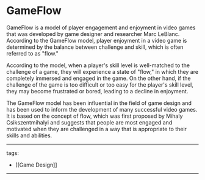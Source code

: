# GameFlow

GameFlow is a model of player engagement and enjoyment in video games that was developed by game designer and researcher Marc LeBlanc. According to the GameFlow model, player enjoyment in a video game is determined by the balance between challenge and skill, which is often referred to as "flow."

According to the model, when a player's skill level is well-matched to the challenge of a game, they will experience a state of "flow," in which they are completely immersed and engaged in the game. On the other hand, if the challenge of the game is too difficult or too easy for the player's skill level, they may become frustrated or bored, leading to a decline in enjoyment.

The GameFlow model has been influential in the field of game design and has been used to inform the development of many successful video games. It is based on the concept of flow, which was first proposed by Mihaly Csikszentmihalyi and suggests that people are most engaged and motivated when they are challenged in a way that is appropriate to their skills and abilities.

---
tags:
  - [[Game Design]]
  
---
